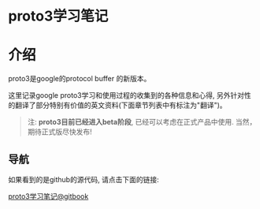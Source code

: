 # proto3学习笔记

# 介绍

proto3是google的protocol buffer 的新版本。

这里记录google proto3学习和使用过程的收集到的各种信息和心得, 另外针对性的翻译了部分特别有价值的英文资料(下面章节列表中有标注为"翻译")。

> 注: **proto3目前已经进入beta阶段**, 已经可以考虑在正式产品中使用. 当然，期待正式版尽快发布!

## 导航

如果看到的是github的源代码, 请点击下面的链接:

[proto3学习笔记@gitbook](https://skyao.gitbooks.io/leaning-proto3/)

